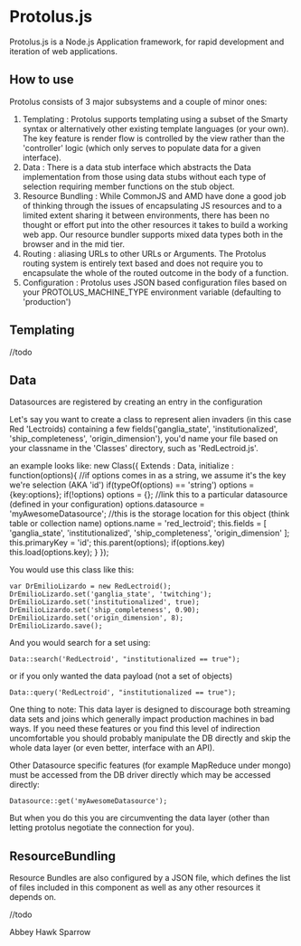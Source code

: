 Protolus.js
===========

Protolus.js is a Node.js Application framework, for rapid development and iteration of web applications.

How to use
----------

Protolus consists of 3 major subsystems and a couple of minor ones:

1. Templating : Protolus supports templating using a subset of the Smarty syntax or alternatively other existing template languages (or your own). The key feature is render flow is controlled by the view rather than the 'controller' logic (which only serves to populate data for a given interface).
2. Data : There is a data stub interface which abstracts the Data implementation from those using data stubs without each type of selection requiring member functions on the stub object.
3. Resource Bundling : While CommonJS and AMD have done a good job of thinking through the issues of encapsulating JS resources and to a limited extent sharing it between environments, there has been no thought or effort put into the other resources it takes to build a working web app. Our resource bundler supports mixed data types both in the browser and in the mid tier.
4. Routing : aliasing URLs to other URLs or Arguments. The Protolus routing system is entirely text based and does not require you to encapsulate the whole of the routed outcome in the body of a function.
5. Configuration : Protolus uses JSON based configuration files based on your PROTOLUS_MACHINE_TYPE environment variable (defaulting to 'production')

Templating
----------
//todo

Data
----------
Datasources are registered by creating an entry in the configuration

Let's say you want to create a class to represent alien invaders (in this case Red 'Lectroids) containing a few fields('ganglia_state', 'institutionalized', 'ship_completeness', 'origin_dimension'), you'd name your file based on your classname in the 'Classes' directory, such as 'RedLectroid.js'.

an example looks like:
    new Class({
        Extends : Data,
        initialize : function(options){
            //if options comes in as a string, we assume it's the key we're selection (AKA 'id')
            if(typeOf(options) == 'string') options = {key:options};
            if(!options) options = {};
            //link this to a particular datasource (defined in your configuration)
            options.datasource = 'myAwesomeDatasource';
            //this is the storage location for this object (think table or collection name)
            options.name = 'red_lectroid';
            this.fields = [
                'ganglia_state',
                'institutionalized',
                'ship_completeness',
                'origin_dimension'
            ];
            this.primaryKey = 'id';
            this.parent(options);
            if(options.key) this.load(options.key);
        }
    });
    
You would use this class like this:

    var DrEmilioLizardo = new RedLectroid();
    DrEmilioLizardo.set('ganglia_state', 'twitching');
    DrEmilioLizardo.set('institutionalized', true);
    DrEmilioLizardo.set('ship_completeness', 0.90);
    DrEmilioLizardo.set('origin_dimension', 8);
    DrEmilioLizardo.save();
    
And you would search for a set using:

    Data::search('RedLectroid', "institutionalized == true");
    
or if you only wanted the data payload (not a set of objects)

    Data::query('RedLectroid', "institutionalized == true");
    
One thing to note: This data layer is designed to discourage both streaming data sets and joins which generally impact production machines in bad ways. If you need these features or you find this level of indirection uncomfortable you should probably manipulate the DB directly and skip the whole data layer (or even better, interface with an API). 

Other Datasource specific features (for example MapReduce under mongo) must be accessed from the DB driver directly which may be accessed directly:

    Datasource::get('myAwesomeDatasource');

But when you do this you are circumventing the data layer (other than letting protolus negotiate the connection for you).
    

ResourceBundling
----------------
Resource Bundles are also configured by a JSON file, which defines the list of files included in this component as well as any other resources it depends on.

//todo

Abbey Hawk Sparrow